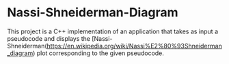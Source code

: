 # Nassi-Shneiderman-Diagram
This project is a C++ implementation of an application that takes as input a pseudocode and displays the [Nassi-Shneiderman(https://en.wikipedia.org/wiki/Nassi%E2%80%93Shneiderman_diagram) plot corresponding to the given pseudocode.
